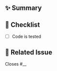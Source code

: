 ## ✨ Summary

<!-- What does this PR do? -->

## 🧪 Checklist

- [ ] Code is tested

## 📎 Related Issue

Closes #\_\_
